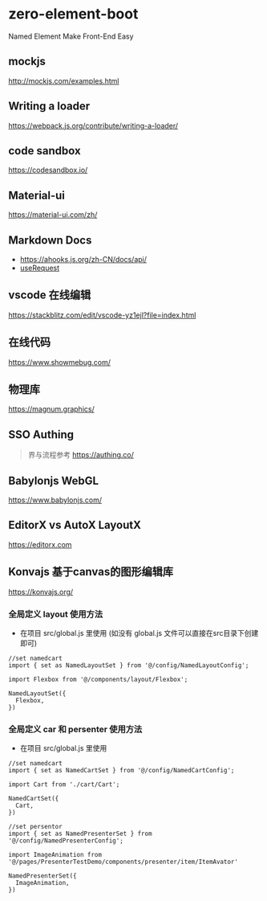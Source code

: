 # zero-element-boot
Named Element Make Front-End Easy 


## mockjs
http://mockjs.com/examples.html


## Writing a loader
https://webpack.js.org/contribute/writing-a-loader/


## code sandbox
https://codesandbox.io/


## Material-ui
https://material-ui.com/zh/


## Markdown Docs
- https://ahooks.js.org/zh-CN/docs/api/
- [useRequest](https://ahooks.js.org/zh-CN/hooks/async/)


## vscode 在线编辑
https://stackblitz.com/edit/vscode-yz1ejl?file=index.html

## 在线代码
https://www.showmebug.com/


## 物理库
https://magnum.graphics/

## SSO Authing
> 界与流程参考
https://authing.co/

## Babylonjs WebGL
https://www.babylonjs.com/


## EditorX vs AutoX LayoutX
https://editorx.com

## Konvajs 基于canvas的图形编辑库
https://konvajs.org/

### 全局定义 layout 使用方法
  - 在项目 src/global.js 里使用 (如没有 global.js 文件可以直接在src目录下创建即可)
```
//set namedcart
import { set as NamedLayoutSet } from '@/config/NamedLayoutConfig';

import Flexbox from '@/components/layout/Flexbox';

NamedLayoutSet({
  Flexbox,
})

```


### 全局定义 car 和 persenter 使用方法
  - 在项目 src/global.js 里使用
```
//set namedcart
import { set as NamedCartSet } from '@/config/NamedCartConfig';

import Cart from './cart/Cart';

NamedCartSet({
  Cart,
})

//set persentor
import { set as NamedPresenterSet } from '@/config/NamedPresenterConfig';

import ImageAnimation from '@/pages/PresenterTestDemo/components/presenter/item/ItemAvator'

NamedPresenterSet({
  ImageAnimation,
})

```


